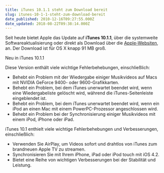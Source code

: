 ```yaml
---
title: iTunes 10.1.1 steht zum Download bereit
slug: itunes-10-1-1-steht-zum-download-bereit
date_published: 2010-12-16T09:27:55.000Z
date_updated: 2018-08-22T09:38:14.000Z
---
```


Seit heute bietet Apple das Update auf **iTunes 10.1.1**, über die systemweite Softwareaktualisierung oder direkt als Download über die [Apple-Websiten](http://www.apple.com/de/itunes/download/), an. Der Download ist für OS X knapp 91 MB groß.

Neu in iTunes 10.1.1

Diese Version enthält viele wichtige Fehlerbehebungen, einschließlich:

- Behebt ein Problem mit der Wiedergabe einiger Musikvideos auf Macs mit NVIDIA GeForce 9400- oder 9600-Grafikkarten.
- Behebt ein Problem, bei dem iTunes unerwartet beendet wird, wenn eine Wiedergabeliste gelöscht wird, während die iTunes-Seitenleiste eingeblendet ist.
- Behebt ein Problem, bei dem iTunes unerwartet beendet wird, wenn ein iPod an einen Mac mit einem PowerPC-Prozessor angeschlossen wird.
- Behebt ein Problem bei der Synchronisierung einiger Musikvideos mit einem iPod, iPhone oder iPad.

iTunes 10.1 enthielt viele wichtige Fehlerbehebungen und Verbesserungen, einschließlich:

- Verwenden Sie AirPlay, um Videos sofort und drahtlos von iTunes zum brandneuen Apple TV zu streamen.
- Synchronisieren Sie mit Ihrem iPhone, iPad oder iPod touch mit iOS 4.2.
- Bietet eine Reihe von wichtigen Verbesserungen bei der Stabilität und Leistung.
